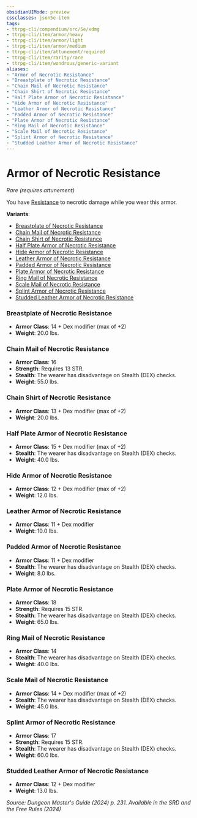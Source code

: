 ```yaml
---
obsidianUIMode: preview
cssclasses: json5e-item
tags:
- ttrpg-cli/compendium/src/5e/xdmg
- ttrpg-cli/item/armor/heavy
- ttrpg-cli/item/armor/light
- ttrpg-cli/item/armor/medium
- ttrpg-cli/item/attunement/required
- ttrpg-cli/item/rarity/rare
- ttrpg-cli/item/wondrous/generic-variant
aliases: 
- "Armor of Necrotic Resistance"
- "Breastplate of Necrotic Resistance"
- "Chain Mail of Necrotic Resistance"
- "Chain Shirt of Necrotic Resistance"
- "Half Plate Armor of Necrotic Resistance"
- "Hide Armor of Necrotic Resistance"
- "Leather Armor of Necrotic Resistance"
- "Padded Armor of Necrotic Resistance"
- "Plate Armor of Necrotic Resistance"
- "Ring Mail of Necrotic Resistance"
- "Scale Mail of Necrotic Resistance"
- "Splint Armor of Necrotic Resistance"
- "Studded Leather Armor of Necrotic Resistance"
---
```

# Armor of Necrotic Resistance
*Rare (requires attunement)*  



You have [Resistance](Інструменти%20ДМ/CLI/rules/variant-rules/resistance-xphb.md) to necrotic damage while you wear this armor.

**Variants**:
- [Breastplate of Necrotic Resistance](#Breastplate%20of%20Necrotic%20Resistance)
- [Chain Mail of Necrotic Resistance](#Chain%20Mail%20of%20Necrotic%20Resistance)
- [Chain Shirt of Necrotic Resistance](#Chain%20Shirt%20of%20Necrotic%20Resistance)
- [Half Plate Armor of Necrotic Resistance](#Half%20Plate%20Armor%20of%20Necrotic%20Resistance)
- [Hide Armor of Necrotic Resistance](#Hide%20Armor%20of%20Necrotic%20Resistance)
- [Leather Armor of Necrotic Resistance](#Leather%20Armor%20of%20Necrotic%20Resistance)
- [Padded Armor of Necrotic Resistance](#Padded%20Armor%20of%20Necrotic%20Resistance)
- [Plate Armor of Necrotic Resistance](#Plate%20Armor%20of%20Necrotic%20Resistance)
- [Ring Mail of Necrotic Resistance](#Ring%20Mail%20of%20Necrotic%20Resistance)
- [Scale Mail of Necrotic Resistance](#Scale%20Mail%20of%20Necrotic%20Resistance)
- [Splint Armor of Necrotic Resistance](#Splint%20Armor%20of%20Necrotic%20Resistance)
- [Studded Leather Armor of Necrotic Resistance](#Studded%20Leather%20Armor%20of%20Necrotic%20Resistance)

### Breastplate of Necrotic Resistance

- **Armor Class**: 14 + Dex modifier (max of +2)
- **Weight**: 20.0 lbs.

### Chain Mail of Necrotic Resistance

- **Armor Class**: 16
- **Strength**: Requires 13 STR.
- **Stealth**: The wearer has disadvantage on Stealth (DEX) checks.
- **Weight**: 55.0 lbs.

### Chain Shirt of Necrotic Resistance

- **Armor Class**: 13 + Dex modifier (max of +2)
- **Weight**: 20.0 lbs.

### Half Plate Armor of Necrotic Resistance

- **Armor Class**: 15 + Dex modifier (max of +2)
- **Stealth**: The wearer has disadvantage on Stealth (DEX) checks.
- **Weight**: 40.0 lbs.

### Hide Armor of Necrotic Resistance

- **Armor Class**: 12 + Dex modifier (max of +2)
- **Weight**: 12.0 lbs.

### Leather Armor of Necrotic Resistance

- **Armor Class**: 11 + Dex modifier
- **Weight**: 10.0 lbs.

### Padded Armor of Necrotic Resistance

- **Armor Class**: 11 + Dex modifier
- **Stealth**: The wearer has disadvantage on Stealth (DEX) checks.
- **Weight**: 8.0 lbs.

### Plate Armor of Necrotic Resistance

- **Armor Class**: 18
- **Strength**: Requires 15 STR.
- **Stealth**: The wearer has disadvantage on Stealth (DEX) checks.
- **Weight**: 65.0 lbs.

### Ring Mail of Necrotic Resistance

- **Armor Class**: 14
- **Stealth**: The wearer has disadvantage on Stealth (DEX) checks.
- **Weight**: 40.0 lbs.

### Scale Mail of Necrotic Resistance

- **Armor Class**: 14 + Dex modifier (max of +2)
- **Stealth**: The wearer has disadvantage on Stealth (DEX) checks.
- **Weight**: 45.0 lbs.

### Splint Armor of Necrotic Resistance

- **Armor Class**: 17
- **Strength**: Requires 15 STR.
- **Stealth**: The wearer has disadvantage on Stealth (DEX) checks.
- **Weight**: 60.0 lbs.

### Studded Leather Armor of Necrotic Resistance

- **Armor Class**: 12 + Dex modifier
- **Weight**: 13.0 lbs.


*Source: Dungeon Master's Guide (2024) p. 231. Available in the <span title='Systems Reference Document (5.2)'>SRD</span> and the Free Rules (2024)*